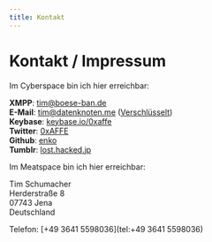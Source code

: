 ```yaml
---
title: Kontakt
---
```

# Kontakt / Impressum

Im Cyberspace bin ich hier erreichbar:

**XMPP**: [tim@boese-ban.de](xmpp:tim@boese-ban.de)  
**E-Mail**: <tim@datenknoten.me> ([Verschlüsselt](https://encrypt.to/tim@datenknoten.me))  
**Keybase**: [keybase.io/0xaffe](https://keybase.io/0xaffe)  
**Twitter**: [0xAFFE](https://twitter.com/0xAFFE)  
**Github**: [enko](https://github.com/enko)  
**Tumblr**: [lost.hacked.jp](http://lost.hacked.jp)  

Im Meatspace bin ich hier erreichbar:

Tim Schumacher  
Herderstraße 8  
07743 Jena  
Deutschland

Telefon: [+49 3641 5598036](tel:+49 3641 5598036)
